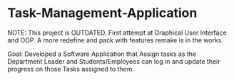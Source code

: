 # Task-Management-Application
NOTE: This project is OUTDATED. First attempt at Graphical User Interface and OOP. A more redefine and pack with features remake is in the works. 

Goal: Developed a Software Application that Assign tasks as the Department Leader and Students/Employees can log in
      and update their progress on those Tasks assigned to them.
